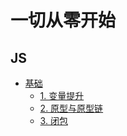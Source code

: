# 一切从零开始


## JS

* [基础](README.md)
  - [1. 变量提升](./基础/1.原型与原型链.md)
  - [2. 原型与原型链](./基础/1.原型与原型链.md)
  - [3. 闭包](./基础/2.闭包.md)
